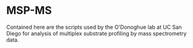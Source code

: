 # MSP-MS
Contained here are the scripts used by the O'Donoghue lab at UC San Diego for analysis of multiplex substrate profiling by mass spectrometry data.
